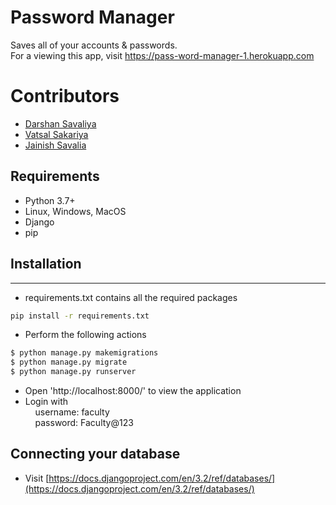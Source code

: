 # Password Manager

Saves all of your accounts &amp; passwords.  
For a viewing this app, visit https://pass-word-manager-1.herokuapp.com

# Contributors

- [Darshan Savaliya](https://github.com/DarshanSavaliya/)
- [Vatsal Sakariya](https://github.com/vatsal0601/)
- [Jainish Savalia](https://github.com/Jainish-S/)

## Requirements

- Python 3.7+
- Linux, Windows, MacOS
- Django
- pip

## Installation

---

- requirements.txt contains all the required packages

```bash
pip install -r requirements.txt
```

- Perform the following actions

```bash
$ python manage.py makemigrations
$ python manage.py migrate
$ python manage.py runserver
```

- Open 'http://localhost:8000/' to view the application
- Login with   
            &nbsp;&nbsp;&nbsp;&nbsp;username: faculty   
            &nbsp;&nbsp;&nbsp;&nbsp;password: Faculty@123
## Connecting your database

- Visit [https://docs.djangoproject.com/en/3.2/ref/databases/](https://docs.djangoproject.com/en/3.2/ref/databases/)
